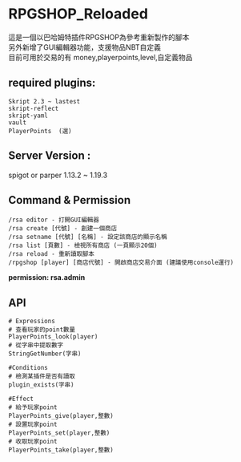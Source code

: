 # RPGSHOP_Reloaded
這是一個以巴哈姆特插件RPGSHOP為參考重新製作的腳本  
另外新增了GUI編輯器功能，支援物品NBT自定義  
目前可用於交易的有 money,playerpoints,level,自定義物品  

## required plugins:
    Skript 2.3 ~ lastest
    skript-reflect
    skript-yaml
    vault
    PlayerPoints  (選)


## Server Version : 

spigot or parper 1.13.2 ~ 1.19.3

## Command & Permission
    /rsa editor - 打開GUI編輯器
    /rsa create [代號] - 創建一個商店
    /rsa setname [代號] [名稱] - 設定該商店的顯示名稱
    /rsa list [頁數] - 檢視所有商店 (一頁顯示20個)
    /rsa reload - 重新讀取腳本
    /rpgshop [player] [商店代號] - 開啟商店交易介面 (建議使用console運行)
  **permission: rsa.admin**

## API
  ```
  # Expressions
  # 查看玩家的point數量
  PlayerPoints_look(player)
  # 從字串中提取數字
  StringGetNumber(字串)
  
  #Conditions
  # 檢測某插件是否有讀取
  plugin_exists(字串)
  
  #Effect
  # 給予玩家point
  PlayerPoints_give(player,整數)
  # 設置玩家point
  PlayerPoints_set(player,整數)
  # 收取玩家point
  PlayerPoints_take(player,整數)
  ```


